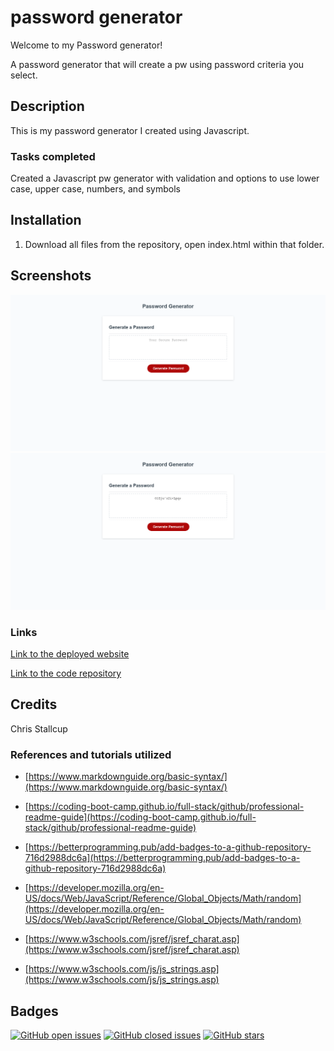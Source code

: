 # **password generator**

Welcome to my Password generator!

A password generator that will create a pw using password criteria you select.



## Description

This is my password generator I created using Javascript.

### **Tasks completed**
Created a Javascript pw generator with validation and options to use lower case, upper case, numbers, and symbols


## Installation

1. Download all files from the repository, open index.html within that folder.



## Screenshots

![Password Generator Home](home.png)
![Password Generator Generated](generated.png)

### **Links**

[Link to the deployed website](https://mrtofuuu.github.io/pw-generator/)

[Link to the code repository](https://github.com/MrTofuuu/pw-generator)


## Credits
Chris Stallcup


### References and tutorials utilized
* [https://www.markdownguide.org/basic-syntax/](https://www.markdownguide.org/basic-syntax/)
* [https://coding-boot-camp.github.io/full-stack/github/professional-readme-guide](https://coding-boot-camp.github.io/full-stack/github/professional-readme-guide)
* [https://betterprogramming.pub/add-badges-to-a-github-repository-716d2988dc6a](https://betterprogramming.pub/add-badges-to-a-github-repository-716d2988dc6a)
* [https://developer.mozilla.org/en-US/docs/Web/JavaScript/Reference/Global_Objects/Math/random](https://developer.mozilla.org/en-US/docs/Web/JavaScript/Reference/Global_Objects/Math/random)

* [https://www.w3schools.com/jsref/jsref_charat.asp](https://www.w3schools.com/jsref/jsref_charat.asp)

* [https://www.w3schools.com/js/js_strings.asp](https://www.w3schools.com/js/js_strings.asp)

## Badges

[![GitHub open issues](https://img.shields.io/github/issues/MrTofuuu/pw-generator?style=for-the-badge)](https://github.com/MrTofuuu/pw-generator/issues)
[![GitHub closed issues](https://img.shields.io/github/issues-closed/MrTofuuu/pw-generator?style=for-the-badge)](https://img.shields.io/github/issues-closed/MrTofuuu/pw-generator?style=for-the-badge)
[![GitHub stars](https://img.shields.io/github/stars/MrTofuuu/pw-generator?style=for-the-badge)](https://github.com/MrTofuuu/pw-generator/stargazers)



